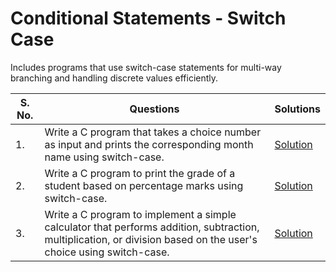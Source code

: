 # Conditional Statements - Switch Case

Includes programs that use switch-case statements for multi-way branching and handling discrete values efficiently.

| S. No. | Questions | Solutions |
|---|---|---|
| 1. | Write a C program that takes a choice number as input and prints the corresponding month name using switch-case. | [Solution]() |
| 2. | Write a C program to print the grade of a student based on percentage marks using switch-case. | [Solution]() |
| 3. | Write a C program to implement a simple calculator that performs addition, subtraction, multiplication, or division based on the user's choice using switch-case. | [Solution]() |
